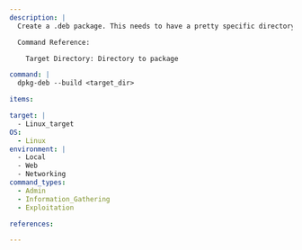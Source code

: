 ```yaml
---
description: |
  Create a .deb package. This needs to have a pretty specific directory structure, so best to have a look at an existing, extracted package (commands can also be found on this site).

  Command Reference:

    Target Directory: Directory to package

command: |
  dpkg-deb --build <target_dir>

items:

target: |
  - Linux_target
OS:
  - Linux
environment: |
  - Local
  - Web
  - Networking
command_types:
  - Admin
  - Information_Gathering
  - Exploitation

references:

---
```


